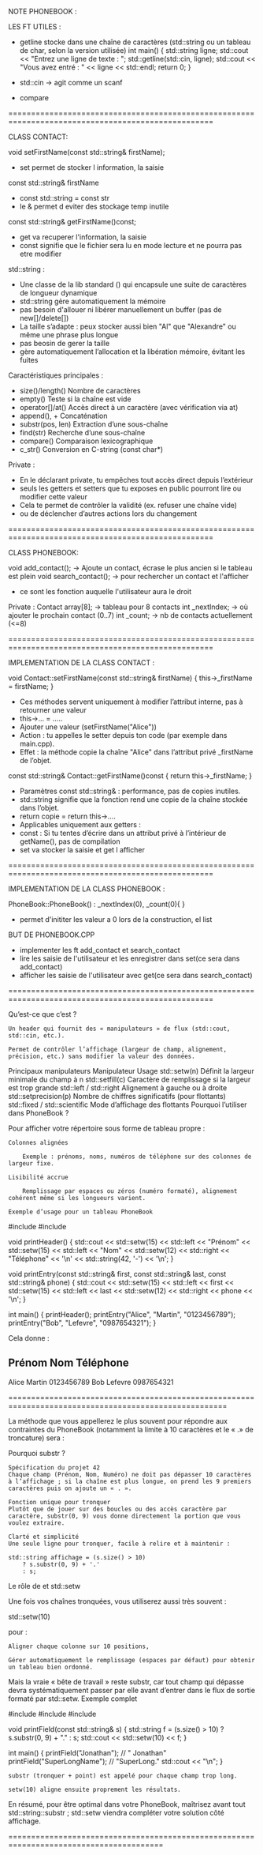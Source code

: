 NOTE PHONEBOOK :

LES FT UTILES :

- getline
stocke dans une chaîne de caractères (std::string ou un tableau de char, selon la version utilisée)
int main() {
	std::string ligne;
	std::cout << "Entrez une ligne de texte : ";
	std::getline(std::cin, ligne);
	std::cout << "Vous avez entré : " << ligne << std::endl;
	return 0;
}

- std::cin	->	agit comme un scanf

- compare


===================================================================================================

CLASS CONTACT:

void setFirstName(const std::string& firstName);
- set permet de stocker l information, la saisie

const std::string& firstName
- const std::string = const str
- le & permet d eviter des stockage temp inutile

const std::string&	getFirstName()const;
- get va recuperer l'information, la saisie
- const signifie que le fichier sera lu en mode lecture et ne pourra pas etre modifier

std::string :
- Une classe de la lib standard (<string>) qui encapsule une suite de caractères de longueur dynamique
- std::string gère automatiquement la mémoire
- pas besoin d'allouer ni libérer manuellement un buffer (pas de new[]/delete[])
- La taille s’adapte : peux stocker aussi bien "Al" que "Alexandre" ou même une phrase plus longue
- pas beosin de gerer la taille
- gère automatiquement l’allocation et la libération mémoire, évitant les fuites

Caractéristiques principales :
- size()/length()	Nombre de caractères
- empty()	Teste si la chaîne est vide
- operator[]/at()	Accès direct à un caractère (avec vérification via at)
- append(), +	Concaténation
- substr(pos, len)	Extraction d’une sous-chaîne
- find(str)	Recherche d’une sous-chaîne
- compare()	Comparaison lexicographique
- c_str()	Conversion en C-string (const char*)

Private :
- En le déclarant private, tu empêches tout accès direct depuis l’extérieur
- seuls les getters et setters que tu exposes en public pourront lire ou modifier cette valeur
- Cela te permet de contrôler la validité (ex. refuser une chaîne vide)
- ou de déclencher d’autres actions lors du changement

===================================================================================================

CLASS PHONEBOOK:

void add_contact();		->	Ajoute un contact, écrase le plus ancien si le tableau est plein
void search_contact();	-> pour rechercher un contact et l'afficher
- ce sont les fonction auquelle l'utilisateur aura le droit

Private :
Contact array[8];	->	tableau pour 8 contacts
int _nextIndex;		->	où ajouter le prochain contact (0..7)
int _count;			->	nb de contacts actuellement (<=8)

===================================================================================================

IMPLEMENTATION DE LA CLASS CONTACT :

void	Contact::setFirstName(const std::string& firstName)
{
	this->_firstName = firstName;
}
- Ces méthodes servent uniquement à modifier l’attribut interne, pas à retourner une valeur
- this->... = .....
- Ajouter une valeur (setFirstName("Alice"))
- Action : tu appelles le setter depuis ton code (par exemple dans main.cpp).
- Effet : la méthode copie la chaîne "Alice" dans l’attribut privé _firstName de l’objet.

const std::string&	Contact::getFirstName()const
{
	return this->_firstName;
}
- Paramètres const std::string& : performance, pas de copies inutiles.
- std::string signifie que la fonction rend une copie de la chaîne stockée dans l’objet.
- return copie = return this->....
- Applicables uniquement aux getters :
- const : Si tu tentes d’écrire dans un attribut privé à l’intérieur de getName(), pas de compilation
- set va stocker la saisie et get l afficher

===================================================================================================

IMPLEMENTATION DE LA CLASS PHONEBOOK :

PhoneBook::PhoneBook() : _nextIndex(0), _count(0){
}
- permet d'inititer les valeur a 0 lors de la construction, el list

BUT DE PHONEBOOK.CPP
- implementer les ft add_contact et search_contact
- lire les saisie de l'utilisateur et les enregistrer dans set(ce sera dans add_contact)
- afficher les saisie de l'utilisateur avec get(ce sera dans search_contact)

===================================================================================================




















<iomanip>
Qu’est-ce que c’est ?

    Un header qui fournit des « manipulateurs » de flux (std::cout, std::cin, etc.).

    Permet de contrôler l’affichage (largeur de champ, alignement, précision, etc.) sans modifier la valeur des données.

Principaux manipulateurs
Manipulateur	Usage
std::setw(n)	Définit la largeur minimale du champ à n
std::setfill(c)	Caractère de remplissage si la largeur est trop grande
std::left / std::right	Alignement à gauche ou à droite
std::setprecision(p)	Nombre de chiffres significatifs (pour flottants)
std::fixed / std::scientific	Mode d’affichage des flottants
Pourquoi l’utiliser dans PhoneBook ?

Pour afficher votre répertoire sous forme de tableau propre :

    Colonnes alignées

        Exemple : prénoms, noms, numéros de téléphone sur des colonnes de largeur fixe.

    Lisibilité accrue

        Remplissage par espaces ou zéros (numéro formaté), alignement cohérent même si les longueurs varient.

    Exemple d’usage pour un tableau PhoneBook

#include <iostream>
#include <iomanip>

void printHeader() {
    std::cout << std::setw(15) << std::left  << "Prénom"
              << std::setw(15) << std::left  << "Nom"
              << std::setw(12) << std::right << "Téléphone"
              << '\n'
              << std::string(42, '-') << '\n';
}

void printEntry(const std::string& first, 
                const std::string& last, 
                const std::string& phone) {
    std::cout << std::setw(15) << std::left  << first
              << std::setw(15) << std::left  << last
              << std::setw(12) << std::right << phone
              << '\n';
}

int main() {
    printHeader();
    printEntry("Alice", "Martin", "0123456789");
    printEntry("Bob",   "Lefevre", "0987654321");
}

Cela donne :

Prénom         Nom            Téléphone
------------------------------------------
Alice          Martin        0123456789
Bob            Lefevre       0987654321

======================================================================================================

La méthode que vous appellerez le plus souvent pour répondre aux contraintes du PhoneBook
(notamment la limite à 10 caractères et le « .» de troncature) sera :

Pourquoi substr ?

    Spécification du projet 42
    Chaque champ (Prénom, Nom, Numéro) ne doit pas dépasser 10 caractères à l’affichage ; si la chaîne est plus longue, on prend les 9 premiers caractères puis on ajoute un « . ».

    Fonction unique pour tronquer
    Plutôt que de jouer sur des boucles ou des accès caractère par caractère, substr(0, 9) vous donne directement la portion que vous voulez extraire.

    Clarté et simplicité
    Une seule ligne pour tronquer, facile à relire et à maintenir :

    std::string affichage = (s.size() > 10)
        ? s.substr(0, 9) + '.'
        : s;

Le rôle de <iomanip> et std::setw

Une fois vos chaînes tronquées, vous utiliserez aussi très souvent :

std::setw(10)

pour :

    Aligner chaque colonne sur 10 positions,

    Gérer automatiquement le remplissage (espaces par défaut) pour obtenir un tableau bien ordonné.

Mais la vraie « bête de travail » reste substr, car tout champ qui dépasse devra systématiquement passer par elle avant d’entrer dans le flux de sortie formaté par std::setw.
Exemple complet

#include <iostream>
#include <iomanip>
#include <string>

void printField(const std::string& s) {
    std::string f = (s.size() > 10) ? s.substr(0, 9) + "." : s;
    std::cout << std::setw(10) << f;
}

int main() {
    printField("Jonathan");      // "  Jonathan"
    printField("SuperLongName"); // "SuperLong."
    std::cout << "\n";
}

    substr (tronquer + point) est appelé pour chaque champ trop long.

    setw(10) aligne ensuite proprement les résultats.

En résumé, pour être optimal dans votre PhoneBook, maîtrisez avant tout std::string::substr ; std::setw viendra compléter votre solution côté affichage.

========================================================================================

